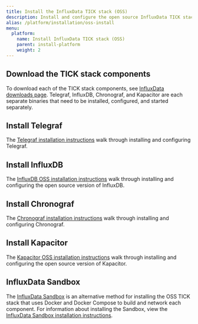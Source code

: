 ```yaml
---
title: Install the InfluxData TICK stack (OSS)
description: Install and configure the open source InfluxData TICK stack – Telegraf, InfluxDB, Chronograf, and Kapacitor.
alias: /platform/installation/oss-install
menu:
  platform:
    name: Install InfluxData TICK stack (OSS)
    parent: install-platform
    weight: 2
---
```


## Download the TICK stack components

To download each of the TICK stack components, see [InfluxData downloads page](https://portal.influxdata.com/downloads).
Telegraf, InfluxDB, Chronograf, and Kapacitor are each separate binaries that need
to be installed, configured, and started separately.


## Install Telegraf

The [Telegraf installation instructions](https://docs.influxdata.com/telegraf/latest/introduction/installation/)
walk through installing and configuring Telegraf.

## Install InfluxDB

The [InfluxDB OSS installation instructions](https://docs.influxdata.com/influxdb/latest/introduction/installation/)
walk through installing and configuring the open source version of InfluxDB.

## Install Chronograf

The [Chronograf installation instructions](https://docs.influxdata.com/chronograf/latest/introduction/installation/)
walk through installing and configuring Chronograf.

## Install Kapacitor

The [Kapacitor OSS installation instructions](https://docs.influxdata.com/kapacitor/latest/introduction/installation/)
walk through installing and configuring the open source version of Kapacitor.

## InfluxData Sandbox

The [InfluxData Sandbox](https://github.com/influxdata/sandbox) is an alternative
method for installing the OSS TICK stack that uses Docker and Docker Compose to build
and network each component. For information about installing the Sandbox, view the
[InfluxData Sandbox installation instructions](/platform/install-and-deploy/deploying/sandbox-install).
